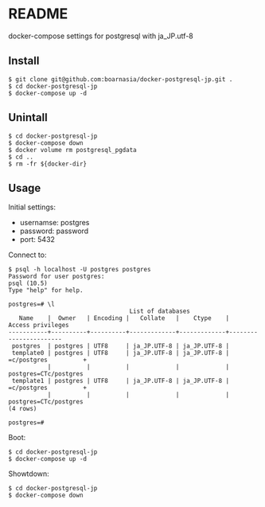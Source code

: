 # README

docker-compose settings for postgresql with ja_JP.utf-8

## Install

```shell
$ git clone git@github.com:boarnasia/docker-postgresql-jp.git .
$ cd docker-postgresql-jp
$ docker-compose up -d
```

## Unintall

```shell
$ cd docker-postgresql-jp
$ docker-compose down
$ docker volume rm postgresql_pgdata
$ cd ..
$ rm -fr ${docker-dir}
```

## Usage

Initial settings:

- usernamse: postgres
- password: password
- port: 5432

Connect to:

```shell
$ psql -h localhost -U postgres postgres
Password for user postgres: 
psql (10.5)
Type "help" for help.

postgres=# \l
                                  List of databases
   Name    |  Owner   | Encoding |   Collate   |    Ctype    |   Access privileges   
-----------+----------+----------+-------------+-------------+-----------------------
 postgres  | postgres | UTF8     | ja_JP.UTF-8 | ja_JP.UTF-8 | 
 template0 | postgres | UTF8     | ja_JP.UTF-8 | ja_JP.UTF-8 | =c/postgres          +
           |          |          |             |             | postgres=CTc/postgres
 template1 | postgres | UTF8     | ja_JP.UTF-8 | ja_JP.UTF-8 | =c/postgres          +
           |          |          |             |             | postgres=CTc/postgres
(4 rows)

postgres=#
```

Boot:

```shell
$ cd docker-postgresql-jp
$ docker-compose up -d
```

Showtdown:

```shell
$ cd docker-postgresql-jp
$ docker-compose down
```
